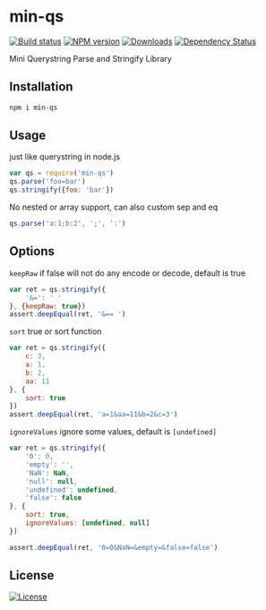 min-qs
===

[![Build status][travis-image]][travis-url]
[![NPM version][npm-image]][npm-url]
[![Downloads][downloads-image]][downloads-url]
[![Dependency Status][david-image]][david-url]

[npm-image]: https://img.shields.io/npm/v/min-qs.svg?style=flat-square
[npm-url]: https://npmjs.org/package/min-qs
[downloads-image]: http://img.shields.io/npm/dm/min-qs.svg?style=flat-square
[downloads-url]: https://npmjs.org/package/min-qs
[david-image]: http://img.shields.io/david/chunpu/min-qs.svg?style=flat-square
[david-url]: https://david-dm.org/chunpu/min-qs


Mini Querystring Parse and Stringify Library

Installation
---

```sh
npm i min-qs
```

Usage
---

just like querystring in node.js

```js
var qs = require('min-qs')
qs.parse('foo=bar')
qs.stringify({foo: 'bar'})
```

No nested or array support, can also custom sep and eq

```js
qs.parse('a:1;b:2', ';', ':')
```

Options
---

`keepRaw` if false will not do any encode or decode, default is true

```js
var ret = qs.stringify({
	'&=': ' '
}, {keepRaw: true})
assert.deepEqual(ret, '&== ')
```

`sort` true or sort function

```js
var ret = qs.stringify({
	c: 3,
	a: 1,
	b: 2,
	aa: 11
}, {
	sort: true
})
assert.deepEqual(ret, 'a=1&aa=11&b=2&c=3')
```

`ignoreValues` ignore some values, default is `[undefined]`

```js
var ret = qs.stringify({
	'0': 0,
	'empty': '',
	'NaN': NaN,
	'null': null,
	'undefined': undefined,
	'false': false
}, {
	sort: true,
	ignoreValues: [undefined, null]
})

assert.deepEqual(ret, '0=0&NaN=&empty=&false=false')
```

License
---

[![License][license-image]][license-url]

[travis-image]: https://img.shields.io/travis/chunpu/min-qs.svg?style=flat-square
[travis-url]: https://travis-ci.org/chunpu/min-qs
[license-image]: http://img.shields.io/npm/l/min-qs.svg?style=flat-square
[license-url]: #

